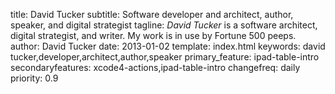 title: David Tucker
subtitle: Software developer and architect, author, speaker, and digital strategist
tagline: <em>David Tucker</em> is a software architect, digital strategist, and writer. My work is in use by Fortune 500 peeps. 
author: David Tucker
date: 2013-01-02
template: index.html
keywords: david tucker,developer,architect,author,speaker
primary_feature: ipad-table-intro
secondaryfeatures: xcode4-actions,ipad-table-intro
changefreq: daily
priority: 0.9
